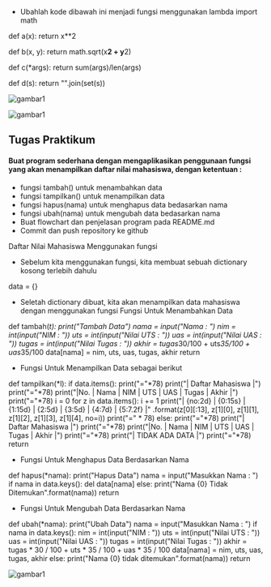 
- Ubahlah kode dibawah ini menjadi fungsi menggunakan lambda
import math

def a(x):
return x**2

def b(x, y):
return math.sqrt(x**2 + y**2)

def c(*args):
return sum(args)/len(args)

def d(s):
return "".join(set(s))

![gambar1](gambar/tot.png)

![gambar1](gambar/tot1.png)

## Tugas Praktikum
#### Buat program sederhana dengan mengaplikasikan penggunaan fungsi yang akan menampilkan daftar nilai mahasiswa, dengan ketentuan :
- fungsi tambah() untuk menambahkan data
- fungsi tampilkan() untuk menampilkan data
- fungsi hapus(nama) untuk menghapus data bedasarkan nama
- fungsi ubah(nama) untuk mengubah data bedasarkan nama
- Buat flowchart dan penjelasan program pada README.md
- Commit dan push repository ke github

Daftar Nilai Mahasiswa Menggunakan fungsi

- Sebelum kita menggunakan fungsi, kita membuat sebuah dictionary kosong terlebih dahulu

data = {}

- Seletah dictionary dibuat, kita akan menampilkan data mahasiswa dengan menggunakan fungsi
Fungsi Untuk Menambahkan Data

def tambah(*t):
    print("Tambah Data")
    nama = input("Nama           : ")
    nim = int(input("NIM            : "))
    uts = int(input("Nilai UTS      : "))
    uas = int(input("Nilai UAS      : "))
    tugas = int(input("Nilai Tugas    : "))
    akhir = tugas*30/100 + uts*35/100 + uas*35/100
    data[nama] = nim, uts, uas, tugas, akhir
    return

- Fungsi Untuk Menampilkan Data sebagai berikut

def tampilkan(*l):
    if data.items():
        print("="*78)
        print("|                               Daftar Mahasiswa                             |")
        print("="*78)
        print("|No. | Nama            |       NIM       |  UTS  |  UAS  |  Tugas  |  Akhir  |")
        print("="*78)
        i = 0
        for z in data.items():
            i += 1
            print("| {no:2d} | {0:15s} | {1:15d} | {2:5d} | {3:5d} | {4:7d} | {5:7.2f} |"
                    .format(z[0][:13], z[1][0], z[1][1], z[1][2], z[1][3], z[1][4], no=i))
        print("=" * 78)
    else:
        print("="*78)
        print("|                               Daftar Mahasiswa                             |")
        print("="*78)
        print("|No. | Nama            |       NIM       |  UTS  |  UAS  |  Tugas  |  Akhir  |")
        print("="*78)
        print("|                                TIDAK ADA DATA                              |")
        print("="*78)
    return

- Fungsi Untuk Menghapus Data Berdasarkan Nama

def hapus(*nama):
    print("Hapus Data")
    nama = input("Masukkan Nama  : ")
    if nama in data.keys():
        del data[nama]
    else:
        print("Nama {0} Tidak Ditemukan".format(nama))
    return

- Fungsi Untuk Mengubah Data Berdasarkan Nama

def ubah(*nama):
    print("Ubah Data")
    nama = input("Masukkan Nama  : ")
    if nama in data.keys():
        nim = int(input("NIM            : "))
        uts = int(input("Nilai UTS      : "))
        uas = int(input("Nilai UAS      : "))
        tugas = int(input("Nilai Tugas    : "))
        akhir = tugas * 30 / 100 + uts * 35 / 100 + uas * 35 / 100
        data[nama] = nim, uts, uas, tugas, akhir
    else:
        print("Nama {0} tidak ditemukan".format(nama))
    return
 
 
![gambar1](gambar/tot2.png)
